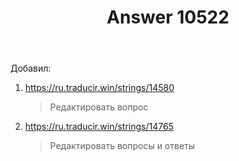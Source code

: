 ﻿---
title: "Answer 10522"
se.owner.user_id: 15479
se.owner.display_name: "Suvitruf - Andrei Apanasik"
se.owner.link: "https://ru.meta.stackoverflow.com/users/15479/suvitruf-andrei-apanasik"
se.answer_id: 10522
se.question_id: 10521
se.post_type: answer
se.is_accepted: True
---
<p>Добавил:</p>
<ol>
<li><p><a href="https://ru.traducir.win/strings/14580" rel="nofollow noreferrer">https://ru.traducir.win/strings/14580</a></p>
<blockquote>
<p>Редактировать вопрос</p>
</blockquote>
</li>
<li><p><a href="https://ru.traducir.win/strings/14765" rel="nofollow noreferrer">https://ru.traducir.win/strings/14765</a></p>
<blockquote>
<p>Редактировать вопросы и ответы</p>
</blockquote>
</li>
</ol>
